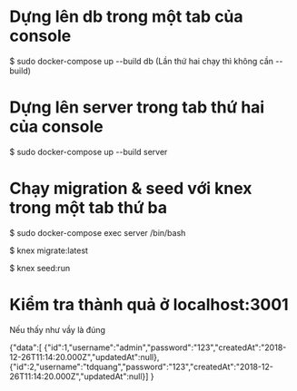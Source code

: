 # Dựng lên db trong một tab của console
$ sudo docker-compose up --build db
(Lần thứ hai chạy thì không cần --build)

# Dựng lên server trong tab thứ hai của console
$ sudo docker-compose up --build server

# Chạy migration & seed với knex trong một tab thứ ba
$ sudo docker-compose exec server /bin/bash  

$ knex migrate:latest  

$ knex seed:run

# Kiểm tra thành quả ở localhost:3001

Nếu thấy như vầy là đúng

{"data":[
    {"id":1,"username":"admin","password":"123","createdAt":"2018-12-26T11:14:20.000Z","updatedAt":null},
    {"id":2,"username":"tdquang","password":"123","createdAt":"2018-12-26T11:14:20.000Z","updatedAt":null}]
}